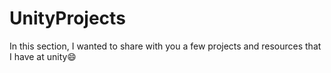 # UnityProjects

In this section, I wanted to share with you a few projects and resources that I have at unity😄
